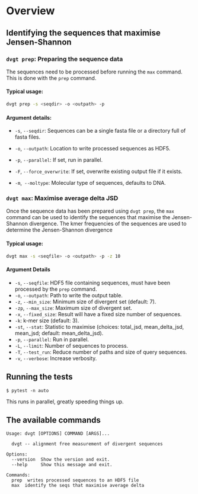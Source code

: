 # Overview

## Identifying the sequences that maximise Jensen-Shannon

### `dvgt prep`: Preparing the sequence data

The sequences need to be processed before running the `max` command. This is done with the `prep` command. 

#### Typical usage:

```bash
dvgt prep -s <seqdir> -o <outpath> -p
```

#### Argument details:

- `-s`, `--seqdir`: Sequences can be a single fasta file or a directory full of fasta files. 

- `-o`, `--outpath`: Location to write processed sequences as HDF5.
- `-p`, `--parallel`: If set, run in parallel.
- `-F`, `--force_overwrite`: If set, overwrite existing output file if it exists.
- `-m`,` --moltype`: Molecular type of sequences, defaults to DNA.

### `dvgt max`: Maximise average delta JSD

Once the sequence data has been prepared using `dvgt prep`, the `max` command can be used to identify the sequences that maximise the Jensen-Shannon divergence. The kmer frequencies of the sequences are used to determine the Jensen-Shannon divergence

#### Typical usage:

```bash
dvgt max -s <seqfile> -o <outpath> -p -z 10 
```

#### Argument Details

- `-s`, `--seqfile`: HDF5 file containing sequences, must have been processed by the `prep` command.
- `-o`, `--outpath`: Path to write the output table.
- `-z`, `--min_size`: Minimum size of divergent set (default: 7).
- `-zp`, `--max_size`: Maximum size of divergent set.
- `-x`, `--fixed_size`: Result will have a fixed size number of sequences.
- `-k`: k-mer size (default: 3).
- `-st`, `--stat`: Statistic to maximise (choices: total_jsd, mean_delta_jsd, mean_jsd; default: mean_delta_jsd).
- `-p`, `--parallel`: Run in parallel.
- `-L`, `--limit`: Number of sequences to process.
- `-T`, `--test_run`: Reduce number of paths and size of query sequences.
- `-v`, `--verbose`: Increase verbosity.

## Running the tests

```
$ pytest -n auto
```

This runs in parallel, greatly speeding things up.

## The available commands

<!-- [[[cog
import cog
from divergent.cli import main
from click.testing import CliRunner
runner = CliRunner()
result = runner.invoke(main, ["--help"])
help = result.output.replace("Usage: main", "Usage: dvgt")
cog.out(
    "```\n{}\n```".format(help)
)
]]] -->
```
Usage: dvgt [OPTIONS] COMMAND [ARGS]...

  dvgt -- alignment free measurement of divergent sequences

Options:
  --version  Show the version and exit.
  --help     Show this message and exit.

Commands:
  prep  writes processed sequences to an HDF5 file
  max  identify the seqs that maximise average delta 

```
<!-- [[[end]]] -->